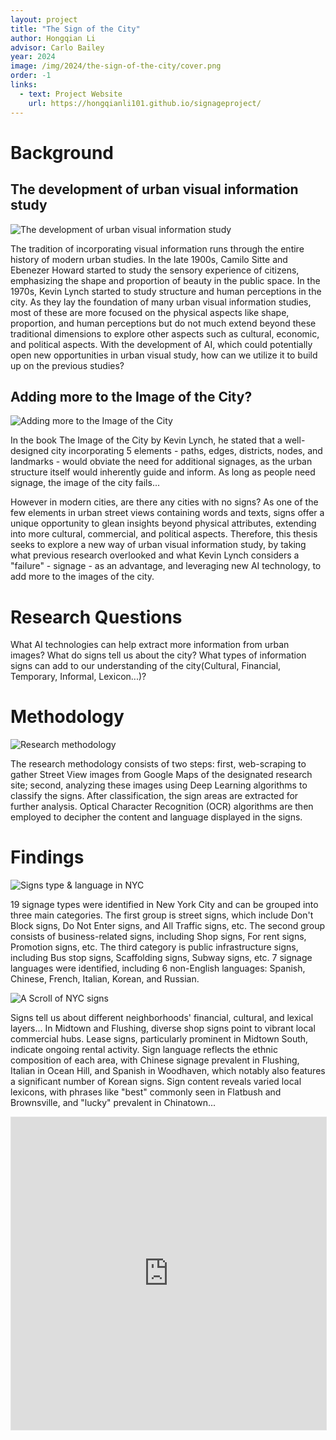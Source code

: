 ```yaml
---
layout: project
title: "The Sign of the City"
author: Hongqian Li
advisor: Carlo Bailey
year: 2024
image: /img/2024/the-sign-of-the-city/cover.png
order: -1
links:
  - text: Project Website
    url: https://hongqianli101.github.io/signageproject/
---
```


# Background

## The development of urban visual information study

![The development of urban visual information study](/img/2024/the-sign-of-the-city/development.png)

The tradition of incorporating visual information runs through the entire history of modern urban studies. In the late 1900s, Camilo Sitte and Ebenezer Howard started to study the sensory experience of citizens, emphasizing the shape and proportion of beauty in the public space. In the 1970s, Kevin Lynch started to study structure and human perceptions in the city. As they lay the foundation of many urban visual information studies, most of these are more focused on the physical aspects like shape, proportion, and human perceptions but do not much extend beyond these traditional dimensions to explore other aspects such as cultural, economic, and political aspects. With the development of AI, which could potentially open new opportunities in urban visual study, how can we utilize it to build up on the previous studies?

## Adding more to the Image of the City?

![Adding more to the Image of the City](/img/2024/the-sign-of-the-city/imageofcity.gif)

In the book The Image of the City by Kevin Lynch, he stated that a well-designed city incorporating 5 elements - paths, edges, districts, nodes, and landmarks - would obviate the need for additional signages, as the urban structure itself would inherently guide and inform. As long as people need signage, the image of the city fails...

However in modern cities, are there any cities with no signs? As one of the few elements in urban street views containing words and texts, signs offer a unique opportunity to glean insights beyond physical attributes, extending into more cultural, commercial, and political aspects. Therefore, this thesis seeks to explore a new way of urban visual information study, by taking what previous research overlooked and what Kevin Lynch considers a "failure" - signage - as an advantage, and leveraging new AI technology, to add more to the images of the city.

# Research Questions

What AI technologies can help extract more information from urban images?
What do signs tell us about the city?
What types of information signs can add to our understanding of the city(Cultural, Financial, Temporary, Informal, Lexicon...)?

# Methodology

![Research methodology](/img/2024/the-sign-of-the-city/methodology.gif)

The research methodology consists of two steps: first, web-scraping to gather Street View images from Google Maps of the designated research site; second, analyzing these images using Deep Learning algorithms to classify the signs. After classification, the sign areas are extracted for further analysis. Optical Character Recognition (OCR) algorithms are then employed to decipher the content and language displayed in the signs.

# Findings

![Signs type & language in NYC](/img/2024/the-sign-of-the-city/index.png)

19 signage types were identified in New York City and can be grouped into three main categories. The first group is street signs, which include Don't Block signs, Do Not Enter signs, and All Traffic signs, etc. The second group consists of business-related signs, including Shop signs, For rent signs, Promotion signs, etc. The third category is public infrastructure signs, including Bus stop signs, Scaffolding signs, Subway signs, etc. 7 signage languages were identified, including 6 non-English languages: Spanish, Chinese, French, Italian, Korean, and Russian.

![A Scroll of NYC signs](/img/2024/the-sign-of-the-city/result-long.png)

Signs tell us about different neighborhoods' financial, cultural, and lexical layers... In Midtown and Flushing, diverse shop signs point to vibrant local commercial hubs. Lease signs, particularly prominent in Midtown South, indicate ongoing rental activity. Sign language reflects the ethnic composition of each area, with Chinese signage prevalent in Flushing, Italian in Ocean Hill, and Spanish in Woodhaven, which notably also features a significant number of Korean signs. Sign content reveals varied local lexicons, with phrases like "best" commonly seen in Flatbush and Brownsville, and "lucky" prevalent in Chinatown...

<iframe style="border: 1px solid rgba(0, 0, 0, 0.1);" width="100%" height="500" src="https://www.figma.com/embed?embed_host=share&url=https%3A%2F%2Fwww.figma.com%2Fproto%2FzL1qBQFPCK9l037VB3h42e%2FFinal-Review%3Fpage-id%3D0%253A1%26type%3Ddesign%26node-id%3D2006-40%26viewport%3D243%252C190%252C0.11%26t%3D8EePfsTsTnWo5ECh-1%26scaling%3Dscale-down%26mode%3Ddesign" allowfullscreen></iframe>
